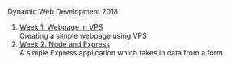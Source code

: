 Dynamic Web Development 2018

1. [Week 1: Webpage in VPS](http://67.205.138.250:8080/index.html)
<br>Creating a simple webpage using VPS
2. [Week 2: Node and Express](http://67.205.138.250:3000/toilet)
<br>A simple Express application which takes in data from a form

